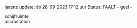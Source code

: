 laatste update: 
do 28-09-2023 17:12   uur 
Status: FAALT - geel - 
<div class="service Y">schijfruimte</div><div class="service Y">microstation</div>